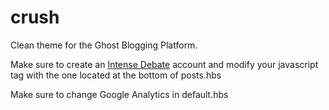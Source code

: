 crush
=====

Clean theme for the Ghost Blogging Platform.

Make sure to create an [Intense Debate](http://intensedebat.com) account and modify your javascript tag with the one located at
the bottom of posts.hbs

Make sure to change Google Analytics in default.hbs
